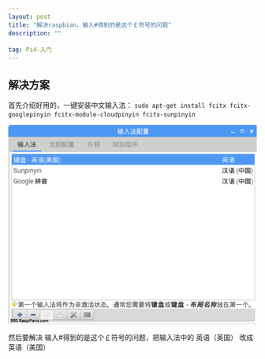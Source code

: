 ```yaml
---
layout: post
title: "解决raspbian，输入#得到的是这个￡符号的问题"
description: ""

tag: Pi4-入门 
---   
```






## 解决方案

首先介绍好用的，一键安装中文输入法：
`sudo apt-get install fcitx fcitx-googlepinyin fcitx-module-cloudpinyin fcitx-sunpinyin `





![](/images/posts/input_issue/1.png)





 然后要解决 输入#得到的是这个￡符号的问题，把输入法中的 英语（英国） 改成 英语（美国） 
